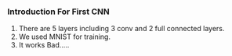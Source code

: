 ### Introduction For First CNN
1. There are 5 layers including 3 conv and 2 full connected layers.
2. We used MNIST for training.
3. It works Bad.....
